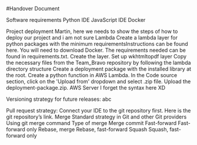 #Handover Document

Software requirements
Python IDE
JavaScript IDE
Docker

Project deployment
Martin, here we needs to show the steps of how to deploy our project and i am not sure
Lambda
Create a lambda layer for python packages with the minimum requirementsInstructions can be found here. You will need to download Docker.
The requirements needed can be found in requirements.txt. Create the layer.
Set up wkhtmltopdf layer
Copy the necessary files from the Team_Bravo repository by following the lambda directory structure
Create a deployment package with the installed library at the root.
Create a python function in AWS Lambda.
In the Code source section, click on the 'Upload from' dropdown and select .zip file. Upload the deployment-package.zip.
AWS Server
I forget the syntax here XD



Versioning strategy for future releases: 
abc

Pull request strategy: 
	Connect your IDE to the git repository first. Here is the git repository’s link.
Merge
Standard strategy in Git and other Git providers
Using git merge command
Type of merge
Merge commit
Fast-forward
Fast-forward only
Rebase, merge
Rebase, fast-forward
Squash
Squash, fast-forward only


